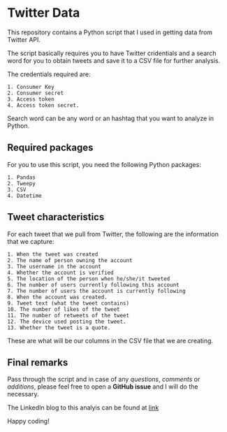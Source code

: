 # Twitter Data

This repository contains a Python script that I used in getting data from Twitter API.

The script basically requires you to have Twitter cridentials and a search word for you to obtain tweets and save it to a CSV file for further analysis.

The credentials required are:

    1. Consumer Key
    2. Consumer secret
    3. Access token
    4. Access token secret.

Search word can be any word or an hashtag that you want to analyze in Python.

## Required packages

For you to use this script, you need the following Python packages:

    1. Pandas
    2. Tweepy
    3. CSV
    4. Datetime
 
## Tweet characteristics

For each tweet that we pull from Twitter, the following are the information that we capture:

    1. When the tweet was created
    2. The name of person owning the account
    3. The username in the account
    4. Whether the account is verified
    5. The location of the person when he/she/it tweeted
    6. The number of users currently following this account
    7. The number of users the account is currently following
    8. When the account was created.
    9. Tweet text (what the tweet contains)
    10. The number of likes of the tweet
    11. The number of retweets of the tweet
    12. The device used posting the tweet.
    13. Whether the tweet is a quote.
    
These are what will be our columns in the CSV file that we are creating.


## Final remarks

Pass through the script and in case of any *questions*, *comments* or *additions*, please feel free to open a **GitHub issue** and I will do the necessary.

The LinkedIn blog to this analyis can be found at [link](https://www.linkedin.com/pulse/data-analysis-bbi-tweets-between-19th-20th-may-202-kipngeno-kirui)

Happy coding! 
